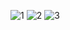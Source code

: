 ![1](https://user-images.githubusercontent.com/60123147/111925532-08a2bb80-8a88-11eb-9baf-db661aee1baf.JPG)
![2](https://user-images.githubusercontent.com/60123147/111925537-0a6c7f00-8a88-11eb-9674-794b709c002a.JPG)
![3](https://user-images.githubusercontent.com/60123147/111925540-0b9dac00-8a88-11eb-8373-8f7b5fe45e15.JPG)
